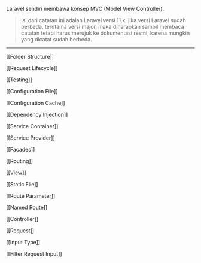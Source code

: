 Laravel sendiri membawa konsep MVC (Model View Controller).

> Isi dari catatan ini adalah Laravel versi 11.x, jika versi Laravel sudah berbeda, terutama versi major, maka diharapkan sambil membaca catatan tetapi harus merujuk ke dokumentasi resmi, karena mungkin yang dicatat sudah berbeda.

---

[[Folder Structure]]

[[Request Lifecycle]]

[[Testing]]

[[Configuration File]]

[[Configuration Cache]]

[[Dependency Injection]]

[[Service Container]]

[[Service Provider]]

[[Facades]]

[[Routing]]

[[View]]

[[Static File]]

[[Route Parameter]]

[[Named Route]]

[[Controller]]

[[Request]]

[[Input Type]]

[[Filter Request Input]]
